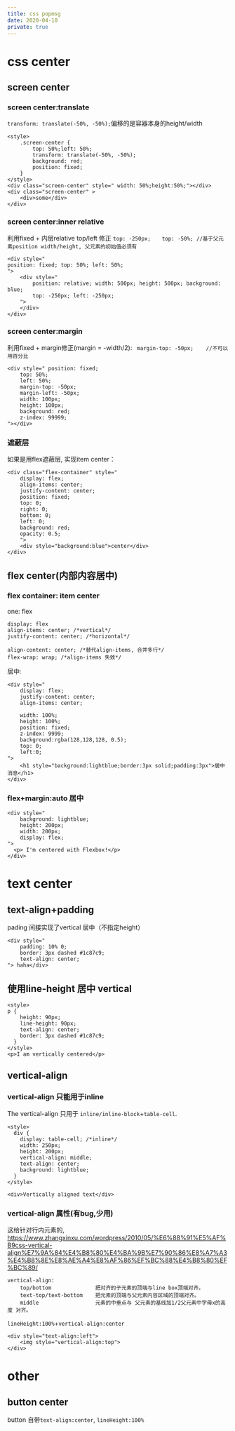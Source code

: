 ```yaml
---
title: css popmsg
date: 2020-04-10
private: true
---
```

# css center
## screen center
### screen center:translate 
`transform: translate(-50%, -50%);`偏移的是容器本身的height/width

    <style> 
        .screen-center {
            top: 50%;left: 50%;
            transform: translate(-50%, -50%);
            background: red;
            position: fixed;
        }
    </style>
    <div class="screen-center" style=" width: 50%;height:50%;"></div>
    <div class="screen-center" >
        <div>some</div>
    </div>

### screen center:inner relative
利用fixed + 内层relative top/left 修正
`top: -250px;	`
`top: -50%;	//基于父元素position width/height, 父元素的初始值必须有`

	<div style="
    position: fixed; top: 50%; left: 50%;
    ">
		<div style=" 
            position: relative; width: 500px; height: 500px; background: blue;
            top: -250px; left: -250px;
		">
		</div>
	</div>

### screen center:margin
利用fixed + margin修正(margin = -width/2):
` margin-top: -50px;	//不可以用百分比`

	<div style=" position: fixed;
		top: 50%;
		left: 50%;
		margin-top: -50px;
		margin-left: -50px;
		width: 100px;
		height: 100px;
		background: red;
		z-index: 99999;
	"></div>

### 遮蔽层
如果是用flex遮蔽层, 实现item center：

    <div class="flex-container" style="
        display: flex;
        align-items: center;
        justify-content: center;
        position: fixed;
        top: 0;
        right: 0;
        bottom: 0;
        left: 0;
		background: red;
		opacity: 0.5;
		">
        <div style="background:blue">center</div>
    </div>

## flex center(内部内容居中)
### flex container: item center
one: flex 

    display: flex
    align-items: center; /*vertical*/
    justify-content: center; /*horizontal*/

    align-content: center; /*替代align-items, 合并多行*/
    flex-wrap: wrap; /*align-items 失效*/

居中:

    <div style="
        display: flex;
        justify-content: center;
        align-items: center; 

        width: 100%;
        height: 100%;
        position: fixed;
        z-index: 9999;
        background:rgba(128,128,128, 0.5);
        top: 0;
        left:0;
    ">
        <h1 style="background:lightblue;border:3px solid;padding:3px">居中消息</h1>
    </div>

### flex+margin:auto 居中 
    <div style="
        background: lightblue;
        height: 200px;
        width: 200px;
        display: flex;
    ">
      <p> I'm centered with Flexbox!</p>
    </div>


# text center
## text-align+padding
pading 间接实现了vertical 居中（不指定height）

    <div style="
        padding: 10% 0;
        border: 3px dashed #1c87c9;
        text-align: center;
    "> haha</div>

## 使用line-height 居中 vertical
    <style>
    p {
        height: 90px;
        line-height: 90px;
        text-align: center;
        border: 3px dashed #1c87c9;
      }
    </style>
    <p>I am vertically centered</p>

## vertical-align 
### vertical-align 只能用于inline
The vertical-align 只用于 `inline/inline-block`+`table-cell`.

    <style>
      div {
        display: table-cell; /*inline*/
        width: 250px;
        height: 200px;
        vertical-align: middle;
        text-align: center;
        background: lightblue;
      }
    </style>
 
    <div>Vertically aligned text</div>

### vertical-align 属性(有bug,少用)
这给针对行内元素的, https://www.zhangxinxu.com/wordpress/2010/05/%E6%88%91%E5%AF%B9css-vertical-align%E7%9A%84%E4%B8%80%E4%BA%9B%E7%90%86%E8%A7%A3%E4%B8%8E%E8%AE%A4%E8%AF%86%EF%BC%88%E4%B8%80%EF%BC%89/

    vertical-align: 
        top/bottom              把对齐的子元素的顶端与line box顶端对齐。
        text-top/text-bottom    把元素的顶端与父元素内容区域的顶端对齐。
        middle                  元素的中垂点与 父元素的基线加1/2父元素中字母x的高度 对齐。

 `lineHeight:100%`+`vertical-align:center`

    <div style="text-align:left">
        <img style="vertical-align:top">
    </div>

# other
## button center
button 自带`text-align:center`, `lineHeight:100%`
